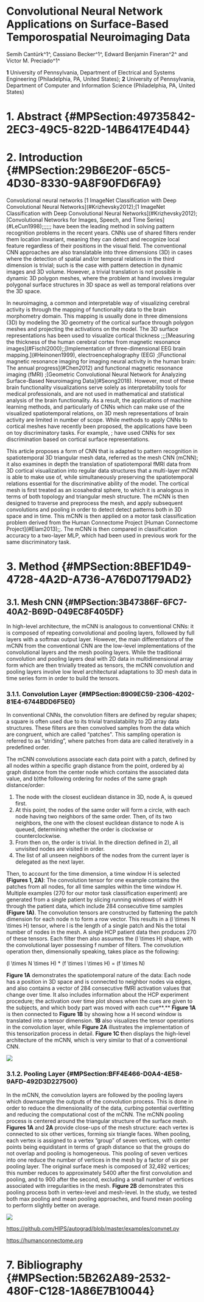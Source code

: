 
Convolutional Neural Network Applications on Surface-Based Temporospatial Neuroimaging Data
===========================================================================================



Semih Cantürk^1^, Cassiano Becker^1^, Edward Benjamin Fineran^2^ and Victor M. Preciado^1^

**1** University of Pennsylvania, Department of Electrical and Systems Engineering (Philadelphia, PA, United States); **2** University of Pennsylvania, Department of Computer and Information Science (Philadelphia, PA, United States)

# 1. Abstract {#MPSection:49735842-2EC3-49C5-822D-14B6417E4D44}

# 2. Introduction {#MPSection:29B6E20F-65C5-4D30-8330-9A8F90FD6FA9}

Convolutional neural networks \[1 ImageNet Classification with Deep Convolutional Neural Networks\](\#Krizhevsky2012);\[1 ImageNet Classification with Deep Convolutional Neural Networks\](\#Krizhevsky2012);\[Convolutional Networks for Images, Speech, and Time Series\](\#LeCun1998);;;;;; have been the leading method in solving pattern recognition problems in the recent years. CNNs use of shared filters render them location invariant, meaning they can detect and recognize local feature regardless of their positions in the visual field. The conventional CNN approaches are also translatable into three dimensions (3D) in cases where the detection of spatial and/or temporal relations in the third dimension is trivial; such is the case with pattern detection in dynamic images and 3D volume. However, a trivial translation is not possible in dynamic 3D polygon meshes, where the problem at hand involves irregular polygonal surface structures in 3D space as well as temporal relations over the 3D space.

In neuroimaging, a common and interpretable way of visualizing cerebral activity is through the mapping of functionality data to the brain morphometry domain. This mapping is usually done in three dimensions (3D) by modeling the 3D geometry of the cortical surface through polygon meshes and projecting the activations on the model. The 3D surface representations has been used to visualize cortical thickness ;;;\[Measuring the thickness of the human cerebral cortex from magnetic resonance images\](\#Fischl2000);;\[Implementation of three-dimensional EEG brain mapping.\](\#Heinonen1999), electroencephalography (EEG) ;\[Functional magnetic resonance imaging for imaging neural activity in the human brain: The annual progress\](\#Chen2012) and functional magnetic resonance imaging (fMRI) ;\[Geometric Convolutional Neural Network for Analyzing Surface-Based Neuroimaging Data\](\#Seong2018). However, most of these brain functionality visualizations serve solely as interpretability tools for medical professionals, and are not used in mathematical and statistical analysis of the brain functionality. As a result, the applications of machine learning methods, and particularly of CNNs which can make use of the visualized spatiotemporal relations, on 3D mesh representations of brain activity are limited in number of scope. While methods to apply CNNs to cortical meshes have recently been proposed, the applications have been on toy discriminatory tasks. For example, ; have used CNNs for sex discrimination based on cortical surface representations.

This article proposes a form of CNN that is adapted to pattern recognition in spatiotemporal 3D triangular mesh data, referred as the mesh CNN (mCNN); it also examines in depth the translation of spatiotemporal fMRI data from 3D cortical visualization into regular data structures that a multi-layer mCNN is able to make use of, while simultaneously preserving the spatiotemporal relations essential for the discriminative ability of the model. The cortical mesh is first treated as an icosahedral sphere, to which it is analogous in terms of both topology and triangular mesh structure. The mCNN is then designed to traverse and preprocess the mesh, and apply subsequent convolutions and pooling in order to detect detect patterns both in 3D space and in time. This mCNN is then applied on a motor task classification problem derived from the Human Connectome Project \[Human Connectome Project\](\#Elam2013);;. The mCNN is then compared in classification accuracy to a two-layer MLP, which had been used in previous work for the same discriminatory task.

# 3. Method {#MPSection:8BEF1D49-4728-4A2D-A736-A76D07179AD2}

## 3.1. Mesh CNN {#MPSection:3B47386F-6FC7-40A2-B69D-049EC8F405DF}

In high-level architecture, the mCNN is analogous to conventional CNNs: it is composed of repeating convolutional and pooling layers, followed by full layers with a softmax output layer. However, the main differentiators of the mCNN from the conventional CNN are the low-level implementations of the convolutional layers and the mesh pooling layers. While the traditional convolution and pooling layers deal with 2D data in multidimensional array form which are then trivially treated as tensors, the mCNN convolution and pooling layers involve low level architectural adaptations to 3D mesh data in time series form in order to build the tensors.

<div id="MPFootnotesElement:74A7B852-E6CA-4AC2-866B-AC75A8D5A5E2">

</div>

### 3.1.1. Convolution Layer {#MPSection:8909EC59-2306-4202-81E4-6744BDD6F5E0}

In conventional CNNs, the convolution filters are defined by regular shapes; a square is often used due to its trivial translatability to 2D array data structures. These filters are then convolved samples from the data which are congruent, which are called “patches". This sampling operation is referred to as “striding”, where patches from data are called iteratively in a predefined order.

The mCNN convolutions associate each data point with a patch, defined by all nodes within a specific graph distance from the point, ordered by a) graph distance from the center node which contains the associated data value, and b)the following ordering for nodes of the same graph distance/order:

1.  The node with the closest euclidean distance in 3D, node A, is queued first.
2.  At this point, the nodes of the same order will form a circle, with each node having two neighbors of the same order. Then, of its two neighbors, the one with the closest euclidean distance to node A is queued, determining whether the order is clockwise or counterclockwise.
3.  From then on, the order is trivial. In the direction defined in 2), all unvisited nodes are visited in order.
4.  The list of all unseen neighbors of the nodes from the current layer is delegated as the next layer.

Then, to account for the time dimension, a time window H is selected **(Figures 1, 2A)**: The convolution tensor for one example contains the patches from all nodes, for all time samples within the time window H. Multiple examples (270 for our motor task classification experiment) are generated from a single patient by slicing running windows of width H through the patient data, which include 284 consecutive time samples **(Figure 1A)**. The convolution tensors are constructed by flattening the patch dimension for each node n to form a row vector. This results in a (l \\times N \\times H) tensor, where l is the length of a single patch and Nis the total number of nodes in the mesh. A single HCP patient data then produces 270 of these tensors. Each filter then also assumes the (l \\times H) shape, with the convolutional layer possessing f number of filters. The convolution operation then, dimensionally speaking, takes place as the following:

<div id="MPEquationElement:C465A36C-87B5-45AF-BBC9-9CE1B0736758">

(l \\times N \\times H) \* (f \\times l \\times H) = (f \\times N)

</div>

**Figure 1A** demonstrates the spatiotemporal nature of the data: Each node has a position in 3D space and is connected to neighbor nodes via edges, and also contains a vector of 284 consecutive fMRI activation values that change over time. It also includes information about the HCP experiment procedure; the activation over time plot shows when the cues are given to the subjects, and which body part was moved with each cue**.** **Figure 1A** is then connected to **Figure 1B** by showing how a H second window is translated into a tensor dimension. **1B** also visualizes the tensor operations in the convolution layer, while **Figure 2A** illustrates the implementation of this tensorization process in detail. **Figure 1C t**hen displays the high-level architecture of the mCNN, which is very similar to that of a conventional CNN.

<div id="MPFigureElement:FCFFB5DF-C200-4B80-CB8E-860A6C7473D5">

![](Figure_1.png)

</div>

### 3.1.2. Pooling Layer {#MPSection:BFF4E466-D0A4-4E58-9AFD-492D3D227500}

In the mCNN, the convolution layers are followed by the pooling layers which downsample the outputs of the convolution process. This is done in order to reduce the dimensionality of the data, curbing potential overfitting and reducing the computational cost of the mCNN. The mCNN pooling process is centered around the triangular structure of the surface mesh. **Figures 1A** and **2A** provide close-ups of the mesh structure: each vertex is connected to six other vertices, forming six triangle faces. When pooling, each vertex is assigned to a vertex “group” of seven vertices, with center points being equidistant in terms of graph distance so that the groups do not overlap and pooling is homogeneous. This pooling of seven vertices into one reduce the number of vertices in the mesh by a factor of six per pooling layer. The original surface mesh is composed of 32,492 vertices; this number reduces to approximately 5400 after the first convolution and pooling, and to 900 after the second, excluding a small number of vertices associated with irregularities in the mesh. **Figure 2B** demonstrates this pooling process both in vertex-level and mesh-level. In the study, we tested both max pooling and mean pooling approaches, and found mean pooling to perform slightly better on average.

<div id="MPFigureElement:0371341F-7701-456D-A24A-EDAA49A57EA3">

![](Figure_2.png)

</div>


<div id="MPFootnotesElement:64765CBF-AD60-4FEE-8A92-300C20B09141">

<div id="MPFootnote:4D23A2A0-2F14-4326-FFEC-C9EBBCDC6E14-contents">

https://github.com/HIPS/autograd/blob/master/examples/convnet.py

</div>

</div>

<div id="MPFootnotesElement:F4201C44-1747-4592-90D9-B48A64410730">

<div id="MPFootnote:AD5F401B-33E5-45BB-E723-DC072296496D-contents">

https://humanconnectome.org

</div>

</div>

# 7. Bibliography {#MPSection:5B262A89-2532-480F-C128-1A86E7B10044}

<div id="MPBibliographyElement:95E9ED74-DED9-42FD-E2E4-2FABD2E55D29">

</div>
